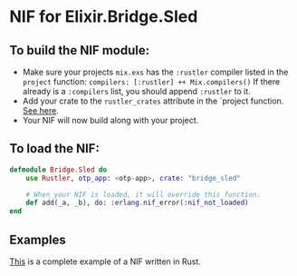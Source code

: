 # NIF for Elixir.Bridge.Sled

## To build the NIF module:

-   Make sure your projects `mix.exs` has the `:rustler` compiler listed in the `project` function: `compilers: [:rustler] ++ Mix.compilers()` If there already is a `:compilers` list, you should append `:rustler` to it.
-   Add your crate to the `rustler_crates` attribute in the \`project function. [See here](https://hexdocs.pm/rustler/basics.html#crate-configuration).
-   Your NIF will now build along with your project.

## To load the NIF:

```elixir
defmodule Bridge.Sled do
    use Rustler, otp_app: <otp-app>, crate: "bridge_sled"

    # When your NIF is loaded, it will override this function.
    def add(_a, _b), do: :erlang.nif_error(:nif_not_loaded)
end
```

## Examples

[This](https://github.com/hansihe/NifIo) is a complete example of a NIF written in Rust.
